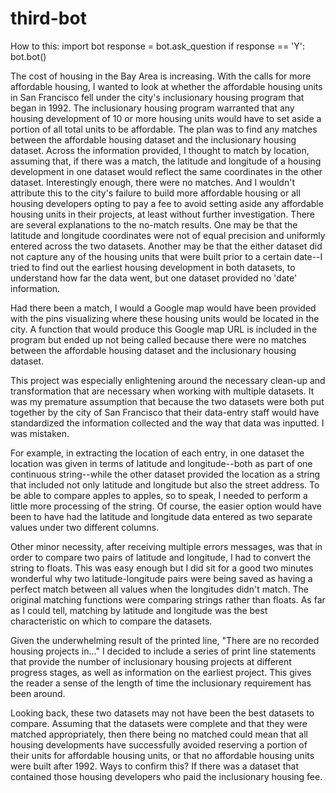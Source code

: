 # third-bot

How to this:
  import bot
  response = bot.ask_question
  if response == 'Y':
    bot.bot()


The cost of housing in the Bay Area is increasing. With the calls for more affordable housing, I wanted to look at whether the affordable housing units in San Francisco fell under the city's inclusionary housing program that began in 1992. The inclusionary housing program warranted that any housing development of 10 or more housing units would have to set aside a portion of all total units to be affordable. The plan was to find any matches between the affordable housing dataset and the inclusionary housing dataset. Across the information provided, I thought to match by location, assuming that, if there was a match, the latitude and longitude of a housing development in one dataset would reflect the same coordinates in the other dataset. Interestingly enough, there were no matches. And I wouldn't attribute this to the city's failure to build more affordable housing or all housing developers opting to pay a fee to avoid setting aside any affordable housing units in their projects, at least without further investigation. There are several explanations to the no-match results. One may be that the latitude and longitude coordinates were not of equal precision and uniformly entered across the two datasets. Another may be that the either dataset did not capture any of the housing units that were built prior to a certain date--I tried to find out the earliest housing development in both datasets, to understand how far the data went, but one dataset provided no 'date' information.

Had there been a match, I would a Google map would have been provided with the pins visualizing where these housing units would be located in the city. A function that would produce this Google map URL is included in the program but ended up not being called because there were no matches between the affordable housing dataset and the inclusionary housing dataset.

This project was especially enlightening around the necessary clean-up and transformation that are necessary when working with multiple datasets. It was my premature assumption that because the two datasets were both put together by the city of San Francisco that their data-entry staff would have standardized the information collected and the way that data was inputted. I was mistaken.

For example, in extracting the location of each entry, in one dataset the location was given in terms of latitude and longitude--both as part of one continuous string--while the other dataset provided the location as a string that included not only latitude and longitude but also the street address. To be able to compare apples to apples, so to speak, I needed to perform a little more processing of the string. Of course, the easier option would have been to have had the latitude and longitude data entered as two separate values under two different columns.

Other minor necessity, after receiving multiple errors messages, was that in order to compare two pairs of latitude and longitude, I had to convert the string to floats. This was easy enough but I did sit for a good two minutes wonderful why two latitude-longitude pairs were being saved as having a perfect match between all values when the longitudes didn't match. The original matching functions were comparing strings rather than floats. As far as I could tell, matching by latitude and longitude was the best characteristic on which to compare the datasets.

Given the underwhelming result of the printed line, "There are no recorded housing projects in..." I decided to include a series of print line statements that provide the number of inclusionary housing projects at different progress stages, as well as information on the earliest project. This gives the reader a sense of the length of time the inclusionary requirement has been around.

Looking back, these two datasets may not have been the best datasets to compare. Assuming that the datasets were complete and that they were matched appropriately, then there being no matched could mean that all housing developments have successfully avoided reserving a portion of their units for affordable housing units, or that no affordable housing units were built after 1992. Ways to confirm this? If there was a dataset that contained those housing developers who paid the inclusionary housing fee.
